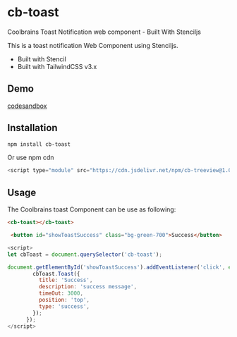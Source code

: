 # cb-toast
Coolbrains Toast Notification  web component - Built With Stenciljs

This is a toast notification Web Component using Stenciljs.

- Built with Stencil
- Built with TailwindCSS v3.x

## Demo

[codesandbox](https://codesandbox.io/s/coolbrains-treeview-component-built-with-stenciljs-eixw6s?file=/index.html)

## Installation

```bash
npm install cb-toast
```

Or use npm cdn

```js
<script type="module" src="https://cdn.jsdelivr.net/npm/cb-treeview@1.0.0/dist/cb-treeview/cb-treeview.esm.js"></script>
```

## Usage

The Coolbrains toast Component can be use as following:

```html
<cb-toast></cb-toast>

 <button id="showToastSuccess" class="bg-green-700">Success</button>
```

```js
<script>
let cbToast = document.querySelector('cb-toast');

document.getElementById('showToastSuccess').addEventListener('click', event => {
        cbToast.Toast({
          title: 'Success',
          description: 'success message',
          timeOut: 3000,
          position: 'top',
          type: 'success',
        });
      });
</script>
```

